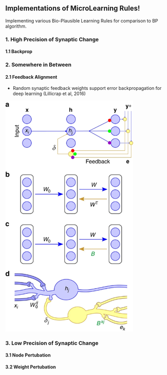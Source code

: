 ## Implementations of MicroLearning Rules!

Implementing various Bio-Plausible Learning Rules for comparison to BP algorithm.








### 1. High Precision of Synaptic Change

#### 1.1 Backprop


<!-- #### 2. TargetProp -->


### 2. Somewhere in Between

#### 2.1 Feedback Alignment

- Random synaptic feedback weights support error backpropagation for deep learning (Lillicrap et al, 2016)

<img src="./imgs/FA-diag.png" alt="FA Algorithm illustration" width="400"/>




### 3. Low Precision of Synaptic Change

#### 3.1 Node Pertubation

#### 3.2 Weight Pertubation
